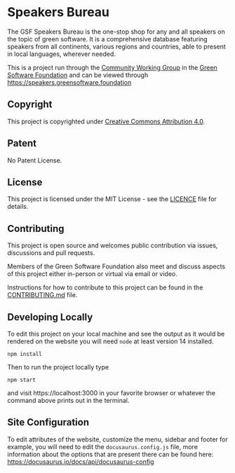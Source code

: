 # Speakers Bureau

The GSF Speakers Bureau is the one-stop shop for any and all speakers on the topic of green software. It is a comprehensive database featuring speakers from all continents, various regions and countries, able to present in local languages, wherever needed.

This is a project run through the [Community Working Group](https://community.greensoftware.foundation/) in the [Green Software Foundation](https://greensoftware.foundation) and can be viewed through https://speakers.greensoftware.foundation

## Copyright
This project is copyrighted under [Creative Commons Attribution 4.0](https://creativecommons.org/licenses/by/4.0/).

## Patent
No Patent License.

## License
This project is licensed under the MIT License - see the [LICENCE](LICENCE) file for details.

## Contributing

This project is open source and welcomes public contribution via issues, discussions and pull requests.

Members of the Green Software Foundation also meet and discuss aspects of this project either in-person or virtual via email or video.

Instructions for how to contribute to this project can be found in the [CONTRIBUTING.md](CONTRIBUTING.md) file.

## Developing Locally

To edit this project on your local machine and see the output as it would be rendered on the website you will need `node` at least version 14 installed.

`npm install`

Then to run the project locally type

`npm start`

and visit https://localhost:3000 in your favorite browser or whatever the command above prints out in the terminal.

## Site Configuration

To edit attributes of the website, customize the menu, sidebar and footer for example, you will need to edit the `docusaurus.config.js` file, more information about the options that are present there can be found here: https://docusaurus.io/docs/api/docusaurus-config
